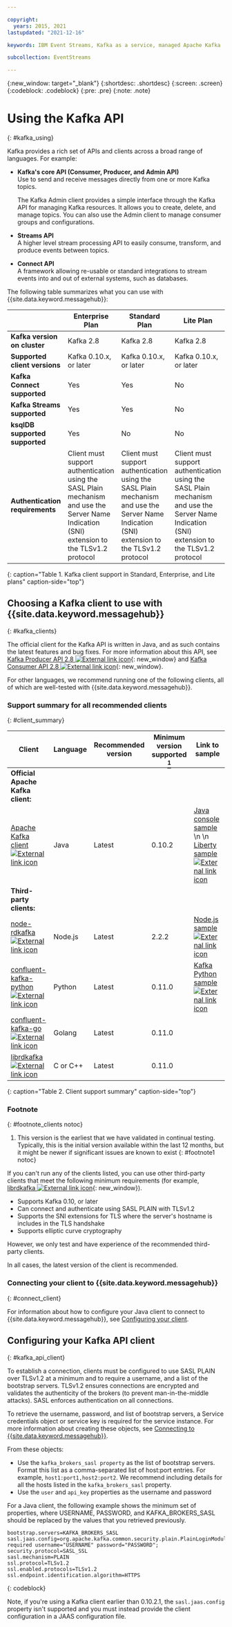```yaml
---

copyright:
  years: 2015, 2021
lastupdated: "2021-12-16"

keywords: IBM Event Streams, Kafka as a service, managed Apache Kafka

subcollection: EventStreams

---
```


{:new_window: target="_blank"}
{:shortdesc: .shortdesc}
{:screen: .screen}
{:codeblock: .codeblock}
{:pre: .pre}
{:note: .note}

# Using the Kafka API
{: #kafka_using}

Kafka provides a rich set of APIs and clients across a broad range of languages. For example:

* **Kafka's core API (Consumer, Producer, and Admin API)**<br/>
    Use to send and receive messages directly from one or more Kafka topics. 
	
	The Kafka Admin client provides a simple interface through the Kafka API for managing Kafka resources. It allows you to create, delete, and manage topics. You can also use the Admin client to manage consumer groups and configurations.
* **Streams API**<br/>
    A higher level stream processing API to easily consume, transform, and produce events between topics.
* **Connect API**<br/>
    A framework allowing re-usable or standard integrations to stream events into and out of external systems, such as databases.

The following table summarizes what you can use with {{site.data.keyword.messagehub}}:


|   |Enterprise Plan   |Standard Plan   |Lite Plan |
|---|---|---|---|
|**Kafka version on cluster**  | Kafka 2.8  |  Kafka 2.8 | Kafka 2.8  |
| **Supported client versions**  |  Kafka 0.10.x, or later |Kafka 0.10.x, or later   | Kafka 0.10.x, or later  |
|**Kafka Connect supported**   |  Yes |  Yes |  No |
|**Kafka Streams supported**   |  Yes |  Yes |  No |
|**ksqlDB supported supported**   |  Yes |  No|  No |
|**Authentication requirements**   |  Client must support authentication using the SASL Plain mechanism and use the Server Name Indication (SNI) extension to the TLSv1.2 protocol | Client must support authentication using the SASL Plain mechanism and use the Server Name Indication (SNI) extension to the TLSv1.2 protocol|  Client must support authentication using the SASL Plain mechanism and use the Server Name Indication (SNI) extension to the TLSv1.2 protocol |

{: caption="Table 1.  Kafka client support in Standard, Enterprise, and Lite plans" caption-side="top"} 	

## Choosing a Kafka client to use with {{site.data.keyword.messagehub}}
{: #kafka_clients}

The official client for the Kafka API is written in Java, and as such contains the latest features and bug fixes. For more information about this API, see [Kafka Producer API 2.8 ![External link icon](../../icons/launch-glyph.svg "External link icon")](https://kafka.apache.org/28/javadoc/org/apache/kafka/clients/producer/KafkaProducer.html){: new_window} and 
[Kafka Consumer API 2.8 ![External link icon](../../icons/launch-glyph.svg "External link icon")](https://kafka.apache.org/28/javadoc/org/apache/kafka/clients/consumer/KafkaConsumer.html){: new_window}. 

For other languages, we recommend running one of the following clients, all of which are well-tested with {{site.data.keyword.messagehub}}.

### Support summary for all recommended clients
{: #client_summary}

| Client  | Language   | Recommended version   |Minimum version supported [<sup>1</sup>](/docs/EventStreams?topic=EventStreams-kafka_using#footnote1) |  Link to sample|
|---|---|---|---|---|
|**Official Apache Kafka client:**         |   |   |   |    |
| [Apache Kafka client ![External link icon](../../icons/launch-glyph.svg "External link icon")](http://kafka.apache.org/downloads)  |  Java   | Latest  | 0.10.2 | [Java console sample](/docs/EventStreams?topic=EventStreams-kafka_java_using)  \n  \n  [Liberty sample ![External link icon](../../icons/launch-glyph.svg "External link icon")](https://github.com/ibm-messaging/event-streams-samples/tree/master/kafka-java-liberty-sample) |
|**Third-party clients:**   |   |   |   |    |
|[node-rdkafka ![External link icon](../../icons/launch-glyph.svg "External link icon")](https://github.com/Blizzard/node-rdkafka)   |  Node.js |  Latest|  2.2.2 | [Node.js sample ![External link icon](../../icons/launch-glyph.svg "External link icon")](https://github.com/ibm-messaging/event-streams-samples/tree/master/kafka-nodejs-console-sample)|
|[confluent-kafka-python ![External link icon](../../icons/launch-glyph.svg "External link icon")](https://github.com/confluentinc/confluent-kafka-python)|  Python |  Latest|  0.11.0 | [Kafka Python sample ![External link icon](../../icons/launch-glyph.svg "External link icon")](https://github.com/ibm-messaging/event-streams-samples/tree/master/kafka-python-console-sample) |
| [confluent-kafka-go ![External link icon](../../icons/launch-glyph.svg "External link icon")](https://github.com/confluentinc/confluent-kafka-go) |  Golang | Latest  |  0.11.0  |   |
| [librdkafka ![External link icon](../../icons/launch-glyph.svg "External link icon")](https://github.com/edenhill/librdkafka) |  C or C++ | Latest  |  0.11.0  |   |
{: caption="Table 2. Client support summary" caption-side="top"}

### Footnote
{: #footnote_clients notoc}

1. This version is the earliest that we have validated in continual testing. Typically, this is the initial version available within the last 12 months, but it might be newer if significant issues are known to exist {: #footnote1 notoc}

If you can't run any of the clients listed, you can use other third-party clients that meet the following minimum requirements (for example, [librdkafka ![External link icon](../../icons/launch-glyph.svg "External link icon")](https://github.com/edenhill/librdkafka/){: new_window}).
* Supports Kafka 0.10, or later
* Can connect and authenticate using SASL PLAIN with TLSv1.2
* Supports the SNI extensions for TLS where the server's hostname is includes in the TLS handshake
* Supports elliptic curve cryptography

However, we only test and have experience of the recommended third-party clients.

In all cases, the latest version of the client is recommended.
<br/>
### Connecting your client to {{site.data.keyword.messagehub}}
{: #connect_client}

For information about how to configure your Java client to connect to {{site.data.keyword.messagehub}}, see [Configuring your client](/docs/EventStreams?topic=EventStreams-kafka_using#kafka_api_client).

## Configuring your Kafka API client
{: #kafka_api_client}

To establish a connection, clients must be configured to use SASL PLAIN over TLSv1.2 at a minimum and to require a username, and a list of the bootstrap servers. TLSv1.2 ensures connections are encrypted and validates the authenticity of the brokers (to prevent man-in-the-middle attacks). SASL enforces authentication on all connections.

To retrieve the username, password, and list of bootstrap servers, a Service credentials object or service key is required for the service instance. For more information about creating these objects, see <link to Connecting to event Streams>
[Connecting to {{site.data.keyword.messagehub}}](/docs/EventStreams?topic=EventStreams-connecting).

From these objects:
* Use the <code>kafka_brokers_sasl property</code> as the list of bootstrap servers. Format this list as a comma-separated list of host:port entries. For example, <code>host1:port1,host2:port2</code>. We recommend including details for all the hosts listed in the <code>kafka_brokers_sasl</code> property.
* Use the <code>user</code> and <code>api_key</code> properties as the username and password

For a Java client, the following example shows the minimum set of properties, where USERNAME, PASSWORD, and KAFKA_BROKERS_SASL should be replaced by the values that you retrieved previously.

```
bootstrap.servers=KAFKA_BROKERS_SASL
sasl.jaas.config=org.apache.kafka.common.security.plain.PlainLoginModule required username="USERNAME" password="PASSWORD";
security.protocol=SASL_SSL
sasl.mechanism=PLAIN
ssl.protocol=TLSv1.2
ssl.enabled.protocols=TLSv1.2
ssl.endpoint.identification.algorithm=HTTPS
```
{: codeblock}

Note, if you're using a Kafka client earlier than 0.10.2.1, the <code>sasl.jaas.config</code> property isn't supported and you must instead provide the client configuration in a JAAS configuration file. 
